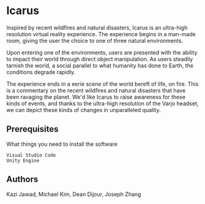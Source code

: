 # Icarus

Inspired by recent wildfires and natural disasters, Icarus is an ultra-high resolution virtual reality experience. The experience begins in a man-made room, giving the user the choice to one of three natural environments.

Upon entering one of the environments, users are presented with the ability to impact their world through direct object manipulation. As users steadily tarnish the world, a social parallel to what humanity has done to Earth, the conditions degrade rapidly.

The experience ends in a eerie scene of the world bereft of life, on fire. This is a commentary on the recent wildfires and natural disasters that have been ravaging the planet. We'd like Icarus to raise awareness for these kinds of events, and thanks to the ultra-high resolution of the Varjo headset, we can depict these kinds of changes in unparalleled quality.

## Prerequisites

What things you need to install the software

```
Visual Studio Code
Unity Engine
```

## Authors

Kazi Jawad, Michael Kim, Dean Dijour, Joseph Zhang
